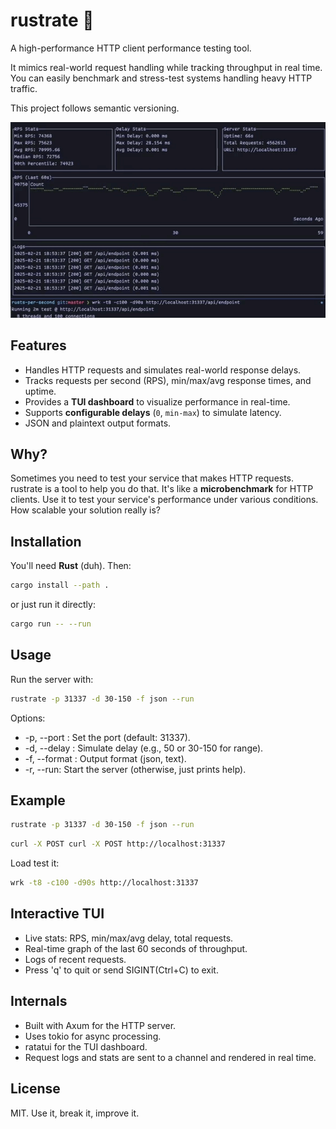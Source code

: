 # rustrate 🚀

A high-performance HTTP client performance testing tool.

It mimics real-world request handling while tracking throughput in real time.
You can easily benchmark and stress-test systems handling heavy HTTP traffic.

This project follows semantic versioning.

![rustrate demo video](https://github.com/artis101/rustrate/blob/main/preview.gif?raw=true "demo of rustrate in action handling a lot of requests")

## Features

- Handles HTTP requests and simulates real-world response delays.
- Tracks requests per second (RPS), min/max/avg response times, and uptime.
- Provides a **TUI dashboard** to visualize performance in real-time.
- Supports **configurable delays** (`0`, `min-max`) to simulate latency.
- JSON and plaintext output formats.

## Why?

Sometimes you need to test your service that makes HTTP requests. rustrate is a tool to help you do that. It's like a **microbenchmark** for HTTP clients. Use it to test your service's performance under various conditions. How scalable your solution really is?

## Installation

You'll need **Rust** (duh). Then:

```sh
cargo install --path .
```

or just run it directly:

```sh
cargo run -- --run
```

## Usage

Run the server with:

```sh
rustrate -p 31337 -d 30-150 -f json --run
```

Options:

- -p, --port <PORT>: Set the port (default: 31337).
- -d, --delay <DELAY>: Simulate delay (e.g., 50 or 30-150 for range).
- -f, --format <FORMAT>: Output format (json, text).
- -r, --run: Start the server (otherwise, just prints help).

## Example

```sh
rustrate -p 31337 -d 30-150 -f json --run
```

```sh
curl -X POST curl -X POST http://localhost:31337
```

Load test it:

```sh
wrk -t8 -c100 -d90s http://localhost:31337
```

## Interactive TUI

- Live stats: RPS, min/max/avg delay, total requests.
- Real-time graph of the last 60 seconds of throughput.
- Logs of recent requests.
- Press 'q' to quit or send SIGINT(Ctrl+C) to exit.

## Internals

- Built with Axum for the HTTP server.
- Uses tokio for async processing.
- ratatui for the TUI dashboard.
- Request logs and stats are sent to a channel and rendered in real time.

## License

MIT. Use it, break it, improve it.
